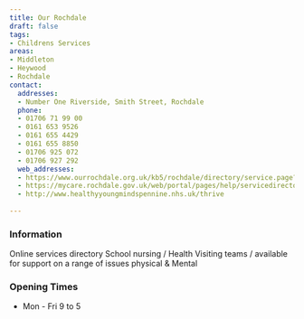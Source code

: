 ```yaml
---
title: Our Rochdale
draft: false
tags:
- Childrens Services
areas:
- Middleton
- Heywood
- Rochdale
contact:
  addresses:
  - Number One Riverside, Smith Street, Rochdale
  phone:
  - 01706 71 99 00
  - 0161 653 9526
  - 0161 655 4429
  - 0161 655 8850
  - 01706 925 072
  - 01706 927 292
  web_addresses:
  - https://www.ourrochdale.org.uk/kb5/rochdale/directory/service.page?id=EcjSw10viws
  - https://mycare.rochdale.gov.uk/web/portal/pages/help/servicedirectory/c/childrensdirectory
  - http://www.healthyyoungmindspennine.nhs.uk/thrive 
  
---
```


### Information
Online services directory
School nursing / Health Visiting teams / available for support on a range of issues physical & Mental 

### Opening Times
* Mon - Fri  9 to 5

